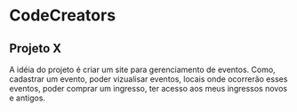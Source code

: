 # CodeCreators

## Projeto X

A idéia do projeto é criar um site para gerenciamento de eventos.
Como, cadastrar um evento, poder vizualisar eventos, locais onde ocorrerão esses eventos, poder comprar um ingresso, ter acesso aos meus ingressos novos e antigos.